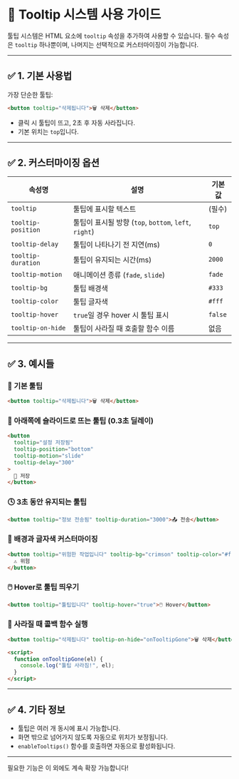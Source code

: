 # 🎯 Tooltip 시스템 사용 가이드

툴팁 시스템은 HTML 요소에 `tooltip` 속성을 추가하여 사용할 수 있습니다.
필수 속성은 `tooltip` 하나뿐이며, 나머지는 선택적으로 커스터마이징이 가능합니다.

---

## ✅ 1. 기본 사용법

가장 단순한 툴팁:

```html
<button tooltip="삭제됩니다">🗑️ 삭제</button>
```

- 클릭 시 툴팁이 뜨고, 2초 후 자동 사라집니다.
- 기본 위치는 `top`입니다.

---

## ✅ 2. 커스터마이징 옵션

| 속성명             | 설명                                                  | 기본값  |
| ------------------ | ----------------------------------------------------- | ------- |
| `tooltip`          | 툴팁에 표시할 텍스트                                  | (필수)  |
| `tooltip-position` | 툴팁이 표시될 방향 (`top`, `bottom`, `left`, `right`) | `top`   |
| `tooltip-delay`    | 툴팁이 나타나기 전 지연(ms)                           | `0`     |
| `tooltip-duration` | 툴팁이 유지되는 시간(ms)                              | `2000`  |
| `tooltip-motion`   | 애니메이션 종류 (`fade`, `slide`)                     | `fade`  |
| `tooltip-bg`       | 툴팁 배경색                                           | `#333`  |
| `tooltip-color`    | 툴팁 글자색                                           | `#fff`  |
| `tooltip-hover`    | `true`일 경우 hover 시 툴팁 표시                      | `false` |
| `tooltip-on-hide`  | 툴팁이 사라질 때 호출할 함수 이름                     | 없음    |

---

## ✅ 3. 예시들

### 🎈 기본 툴팁

```html
<button tooltip="삭제됩니다">🗑️ 삭제</button>
```

### 🎯 아래쪽에 슬라이드로 뜨는 툴팁 (0.3초 딜레이)

```html
<button
  tooltip="설정 저장됨"
  tooltip-position="bottom"
  tooltip-motion="slide"
  tooltip-delay="300"
>
  💾 저장
</button>
```

### 🕓 3초 동안 유지되는 툴팁

```html
<button tooltip="정보 전송됨" tooltip-duration="3000">📤 전송</button>
```

### 🎨 배경과 글자색 커스터마이징

```html
<button tooltip="위험한 작업입니다" tooltip-bg="crimson" tooltip-color="#fff">
  ⚠️ 위험
</button>
```

### 🖱️ Hover로 툴팁 띄우기

```html
<button tooltip="툴팁입니다" tooltip-hover="true">🖱️ Hover</button>
```

### 🔁 사라질 때 콜백 함수 실행

```html
<button tooltip="삭제됩니다" tooltip-on-hide="onTooltipGone">🗑️ 삭제</button>

<script>
  function onTooltipGone(el) {
    console.log("툴팁 사라짐!", el);
  }
</script>
```

---

## ✅ 4. 기타 정보

- 툴팁은 여러 개 동시에 표시 가능합니다.
- 화면 밖으로 넘어가지 않도록 자동으로 위치가 보정됩니다.
- `enableTooltips()` 함수를 호출하면 자동으로 활성화됩니다.

---

필요한 기능은 이 외에도 계속 확장 가능합니다!
